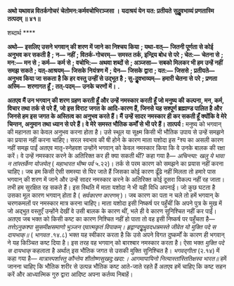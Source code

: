 **अथो यथावन्न वितर्कगोचरं** **चेतोमन:कर्मवचोभिरञ्जसा ।** **यदाश्रयं येन यत: प्रतीयते** **सुदुॢवभाव्यं प्रणतास्मि तत्पदम् ॥ ४१॥** 

शब्दार्थ **** 

**अथो—** **इसलिए उसने भगवान् की शरण में जाने का निश्चय किया** **; यथा-वत्—** **जितनी पूर्णता से कोई अनुभव कर सकती है** **;** **न—** **नहीं** **; वितर्क-गोचरम्—** **समस्त तर्क, इन्द्रिय बोध से परे** **; चेत:—** **चेतना से** **; मन:—** **मन से** **; कर्म—** **कर्म से** **; वचोभि:—** **अथवा शब्दों से** **; अञ्जसा—** **सबको मिलकर भी हम उन्हें नहीं समझ सकते** **; यत्-आश्रयम्—** **जिसके नियंत्रण में** **; येन—** **जिसके** **द्वारा** **; यत:—** **जिससे** **; प्रतीयते—** **अनुभव किया जा सकता है कि हर वस्तु उन्हीं से उद्भूत है** **; सु-दुॢवभाव्यम्—** **हमारी चेतना से** **परे** **; प्रणता अस्मि—** **शरणागत हूँ** **; तत्-पदम्—** **उनके चरणों में।** **.** 

**अतएव मैं उन भगवान् की शरण ग्रहण करती हूँ और उन्हें नमस्कार करती हूँ जो मनुष्य की** **कल्पना, मन, कर्म, विचार तथा तर्क से परे हैं, जो इस विराट जगत के आदि-कारण हैं, जिनसे** **यह सश्पूर्ण ब्रह्माण्ड पालित है और जिनसे हम इस जगत के अस्तित्व का अनुभव करते हैं। मैं** **उन्हें सादर नमस्कार ही कर सकती हूँ क्योंकि वे मेरे चिन्तन, अनुमान तथा ध्यान से परे हैं। वे मेरे** **समस्त भौतिक कर्मों से भी परे हैं।** **तात्पर्य :** मनुष्य को भगवान् की महानता का केवल अनुभव करना होता है। उसे स्थूल या सूक्ष्म किसी भी भौतिक उपाय से उन्हें समझने का प्रयास नहीं करना चाहिए। सरल स्वभाव की षी होने के कारण माता यशोदा इस ²श्य का असली कारण नहीं समझ पाईं अतएव मातृ-स्नेहवश उन्होंने भगवान् को केवल नमस्कार किया कि वे उनके बालक की रक्षा करें। वे उन्हें नमस्कार करने के अतिरिक्त कर ही क्या सकती थीं? कहा गया है— *अचिन्त्या: खलु ये भावा न तांस्तर्केण योजयेत्* ( *महाभारत भीष्म* *पर्व* ५.२२)। तर्क से परम कारण को समझने का प्रयास नहीं करना चाहिए। जब हम किसी ऐसी समस्या से घिर जाते हैं जिसका कोई कारण ढूँढे नहीं मिलता तो हमारे पास भगवान् की शरण में जाने और उन्हें सादर नमस्कार करने के अतिरिक्त कोई दूसरा विकल्प नहीं रह जाता। तभी हम सुरक्षित रह सकते हैं। इस स्थिति में माता यशोदा ने भी यही विधि अपनाई। जो कुछ घटता है उसका मूल कारण भगवान् होता है ( *सर्वकारण कारणम्* )। जब कारण का पता न चले तो हमें भगवान् के चरणकमलों पर नमस्कार मात्र करना चाहिए। माता यशोदा इसी निष्कर्ष पर पहुँचीं कि अपने पुत्र के मुख में जो अद्भुत वस्तुएँ उन्होंने देखीं वे उसी बालक के कारण थीं, भले ही वे कारण सुनिश्चित नहीं कर पाईं। अतएव जब भक्त को किसी कष्ट का कारण निश्चित नहीं हो पाता तो वह इसी निष्कर्ष पर पहुँचता है— *तत्तेऽनुकश्पा सुसमीक्षसमाणो* *भुञ्जन एवात्मकृतं विपाकम्।* *हृद्वाग्वपुॢभॢवदधन्नमस्ते* *जीवेत यो मुक्ति पदे स दायभाक्॥* ( *भागवत* .१४.८) भक्त यह स्वीकार करता है कि उसे अपने विगत दुष्कर्मों के कारण ही भगवान् ने यह किञ्चित कष्ट दिया है। इस तरह वह भगवान् को बारश्बार नमस्कार करता है। ऐसा भक्त *मुक्ति पदे स दायभाक्*  कहलाता है अर्थात् इस भौतिक जगत से उसकी मुक्ति सुनिश्चित है। *भगवद्गीता* (२.१४) में कहा गया है— *मात्रास्पर्शास्तु कौन्तेय शीतोष्णसुखदु:खदा:।* *आगमापायिनो नित्यास्तांस्तितिक्षस्व भारत॥* हमें जानना चाहिए कि भौतिक शरीर से उत्पन्न भौतिक कष्ट आते-जाते रहते हैं अतएव हमें चाहिए कि कष्ट सहन करें और आध्यात्मिक गुरु द्वारा आदिष्ट अपना कर्तव्य निबाहें।  